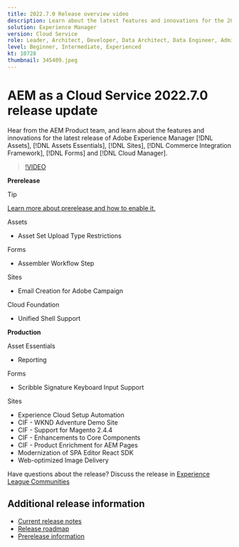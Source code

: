 ```yaml
---
title: 2022.7.0 Release overview video
description: Learn about the latest features and innovations for the 2022-7-0 release for Adobe Experience Manager [!DNL Assets Essentials], [!DNL Sites], [!DNL Screens], [!DNL Forms] and [!DNL Cloud Foundation].
solution: Experience Manager
version: Cloud Service
role: Leader, Architect, Developer, Data Architect, Data Engineer, Admin, User
level: Beginner, Intermediate, Experienced
kt: 10728
thumbnail: 345409.jpeg
---
```


# AEM as a Cloud Service 2022.7.0 release update 

Hear from the AEM Product team, and learn about the features and innovations for the latest release of Adobe Experience Manager [!DNL Assets], [!DNL Assets Essentials], [!DNL Sites], [!DNL Commerce Integration Framework], [!DNL Forms] and [!DNL Cloud Manager].

>[!VIDEO](https://video.tv.adobe.com/v/345409/?quality=12&learn=on)

**Prerelease**

>[!TIP]
>
>[Learn more about prerelease and how to enable it.](https://experienceleague.adobe.com/docs/experience-manager-cloud-service/content/release-notes/prerelease.html)

Assets

* Asset Set Upload Type Restrictions

Forms

* Assembler Workflow Step

Sites

* Email Creation for Adobe Campaign

Cloud Foundation

* Unified Shell Support

**Production**

Asset Essentials

* Reporting

Forms

* Scribble Signature Keyboard Input Support

Sites

* Experience Cloud Setup Automation
* CIF - WKND Adventure Demo Site
* CIF - Support for Magento 2.4.4
* CIF - Enhancements to Core Components
* CIF - Product Enrichment for AEM Pages
* Modernization of SPA Editor React SDK
* Web-optimized Image Delivery

Have questions about the release?  Discuss the release in [Experience League Communities](https://adobe.ly/3paYDAo)

## Additional release information

* [Current release notes](https://experienceleague.adobe.com/docs/experience-manager-cloud-service/content/release-notes/home.html)
* [Release roadmap](https://experienceleague.adobe.com/docs/experience-manager-release-information/aem-release-updates/update-releases-roadmap.html)
* [Prerelease information](https://experienceleague.adobe.com/docs/experience-manager-cloud-service/content/release-notes/prerelease.html)
